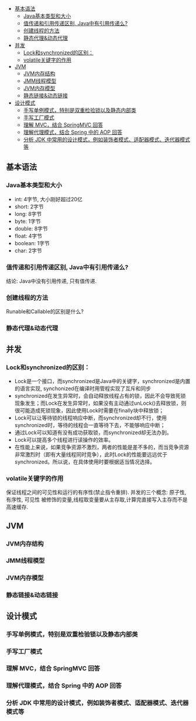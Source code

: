 - [基本语法](#%e5%9f%ba%e6%9c%ac%e8%af%ad%e6%b3%95)
  - [Java基本类型和大小](#java%e5%9f%ba%e6%9c%ac%e7%b1%bb%e5%9e%8b%e5%92%8c%e5%a4%a7%e5%b0%8f)
  - [值传递和引用传递区别, Java中有引用传递么?](#%e5%80%bc%e4%bc%a0%e9%80%92%e5%92%8c%e5%bc%95%e7%94%a8%e4%bc%a0%e9%80%92%e5%8c%ba%e5%88%ab-java%e4%b8%ad%e6%9c%89%e5%bc%95%e7%94%a8%e4%bc%a0%e9%80%92%e4%b9%88)
  - [创建线程的方法](#%e5%88%9b%e5%bb%ba%e7%ba%bf%e7%a8%8b%e7%9a%84%e6%96%b9%e6%b3%95)
  - [静态代理&动态代理](#%e9%9d%99%e6%80%81%e4%bb%a3%e7%90%86%e5%8a%a8%e6%80%81%e4%bb%a3%e7%90%86)
- [并发](#%e5%b9%b6%e5%8f%91)
  - [Lock和synchronized的区别：](#lock%e5%92%8csynchronized%e7%9a%84%e5%8c%ba%e5%88%ab)
  - [volatile关键字的作用](#volatile%e5%85%b3%e9%94%ae%e5%ad%97%e7%9a%84%e4%bd%9c%e7%94%a8)
- [JVM](#jvm)
  - [JVM内存结构](#jvm%e5%86%85%e5%ad%98%e7%bb%93%e6%9e%84)
  - [JMM线程模型](#jmm%e7%ba%bf%e7%a8%8b%e6%a8%a1%e5%9e%8b)
  - [JVM内存模型](#jvm%e5%86%85%e5%ad%98%e6%a8%a1%e5%9e%8b)
  - [静态链接&动态链接](#%e9%9d%99%e6%80%81%e9%93%be%e6%8e%a5%e5%8a%a8%e6%80%81%e9%93%be%e6%8e%a5)
- [设计模式](#%e8%ae%be%e8%ae%a1%e6%a8%a1%e5%bc%8f)
  - [手写单例模式，特别是双重检验锁以及静态内部类](#%e6%89%8b%e5%86%99%e5%8d%95%e4%be%8b%e6%a8%a1%e5%bc%8f%e7%89%b9%e5%88%ab%e6%98%af%e5%8f%8c%e9%87%8d%e6%a3%80%e9%aa%8c%e9%94%81%e4%bb%a5%e5%8f%8a%e9%9d%99%e6%80%81%e5%86%85%e9%83%a8%e7%b1%bb)
  - [手写工厂模式](#%e6%89%8b%e5%86%99%e5%b7%a5%e5%8e%82%e6%a8%a1%e5%bc%8f)
  - [理解 MVC，结合 SpringMVC 回答](#%e7%90%86%e8%a7%a3-mvc%e7%bb%93%e5%90%88-springmvc-%e5%9b%9e%e7%ad%94)
  - [理解代理模式，结合 Spring 中的 AOP 回答](#%e7%90%86%e8%a7%a3%e4%bb%a3%e7%90%86%e6%a8%a1%e5%bc%8f%e7%bb%93%e5%90%88-spring-%e4%b8%ad%e7%9a%84-aop-%e5%9b%9e%e7%ad%94)
  - [分析 JDK 中常用的设计模式，例如装饰者模式、适配器模式、迭代器模式等](#%e5%88%86%e6%9e%90-jdk-%e4%b8%ad%e5%b8%b8%e7%94%a8%e7%9a%84%e8%ae%be%e8%ae%a1%e6%a8%a1%e5%bc%8f%e4%be%8b%e5%a6%82%e8%a3%85%e9%a5%b0%e8%80%85%e6%a8%a1%e5%bc%8f%e9%80%82%e9%85%8d%e5%99%a8%e6%a8%a1%e5%bc%8f%e8%bf%ad%e4%bb%a3%e5%99%a8%e6%a8%a1%e5%bc%8f%e7%ad%89)


## 基本语法
### Java基本类型和大小
- int: 4字节, 大小刚好超过20亿
- short: 2字节
- long: 8字节
- byte: 1字节
- double: 8字节
- float: 4字节
- boolean: 1字节
- char: 2字节

### 值传递和引用传递区别, Java中有引用传递么?
结论: Java中没有引用传递, 只有值传递.

### 创建线程的方法
Runable和Callable的区别是什么?

### 静态代理&动态代理

## 并发
### Lock和synchronized的区别：
- Lock是一个接口，而synchronized是Java中的关键字，synchronized是内置的语言实现, synchonized在编译时用管程实现了互斥和同步
- synchronized在发生异常时，会自动释放线程占有的锁，因此不会导致死锁现象发生；而Lock在发生异常时，如果没有主动通过unLock()去释放锁，则很可能造成死锁现象，因此使用Lock时需要在finally块中释放锁；
- Lock可以让等待锁的线程响应中断，而synchronized却不行，使用synchronized时，等待的线程会一直等待下去，不能够响应中断；
- 通过Lock可以知道有没有成功获取锁，而synchronized却无法办到。
- Lock可以提高多个线程进行读操作的效率。
- 在性能上来说，如果竞争资源不激烈，两者的性能是差不多的，而当竞争资源非常激烈时（即有大量线程同时竞争），此时Lock的性能要远远优于synchronized。所以说，在具体使用时要根据适当情况选择。

### volatile关键字的作用
保证线程之间的可见性和运行的有序性(禁止指令重排). 并发的三个概念: 原子性, 有序性, 可见性 被修饰的变量,线程取变量要从主存取,计算完直接写入主存而不是高速缓存.

## JVM
### JVM内存结构

### JMM线程模型

### JVM内存模型

### 静态链接&动态链接

## 设计模式

### 手写单例模式，特别是双重检验锁以及静态内部类

### 手写工厂模式

### 理解 MVC，结合 SpringMVC 回答

### 理解代理模式，结合 Spring 中的 AOP 回答

### 分析 JDK 中常用的设计模式，例如装饰者模式、适配器模式、迭代器模式等